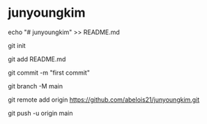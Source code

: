 # junyoungkim

echo "# junyoungkim" >> README.md

git init

git add README.md

git commit -m "first commit"

git branch -M main

git remote add origin https://github.com/abelois21/junyoungkim.git

git push -u origin main
